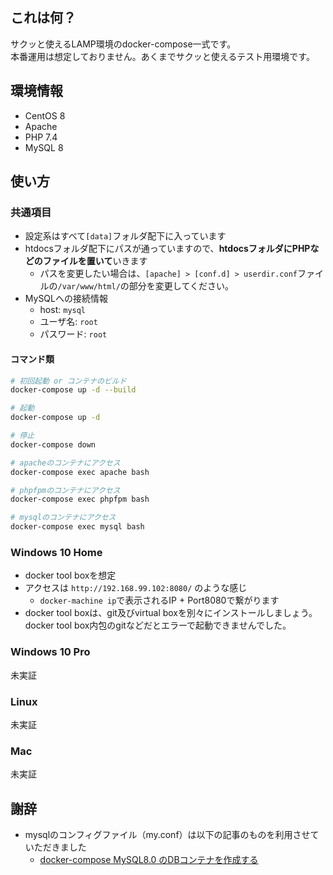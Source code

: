 ## これは何？

サクッと使えるLAMP環境のdocker-compose一式です。  
本番運用は想定しておりません。あくまでサクッと使えるテスト用環境です。


## 環境情報

- CentOS 8
- Apache
- PHP 7.4
- MySQL 8


## 使い方

### 共通項目

- 設定系はすべて`[data]`フォルダ配下に入っています
- htdocsフォルダ配下にパスが通っていますので、**htdocsフォルダにPHPなどのファイルを置いて**いきます
    - パスを変更したい場合は、`[apache] > [conf.d] > userdir.conf`ファイルの`/var/www/html/`の部分を変更してください。
- MySQLへの接続情報
    - host: `mysql`
    - ユーザ名: `root`
    - パスワード: `root`

#### コマンド類

```bash
# 初回起動 or コンテナのビルド
docker-compose up -d --build

# 起動
docker-compose up -d

# 停止
docker-compose down

# apacheのコンテナにアクセス
docker-compose exec apache bash

# phpfpmのコンテナにアクセス
docker-compose exec phpfpm bash

# mysqlのコンテナにアクセス
docker-compose exec mysql bash
```

### Windows 10 Home

- docker tool boxを想定
- アクセスは `http://192.168.99.102:8080/` のような感じ
    - `docker-machine ip`で表示されるIP + Port8080で繋がります
- docker tool boxは、git及びvirtual boxを別々にインストールしましょう。docker tool box内包のgitなどだとエラーで起動できませんでした。


### Windows 10 Pro

未実証


### Linux 

未実証

### Mac

未実証


## 謝辞

- mysqlのコンフィグファイル（my.conf）は以下の記事のものを利用させていただきました
    - [docker-compose MySQL8.0 のDBコンテナを作成する](https://qiita.com/ucan-lab/items/b094dbfc12ac1cbee8cb)

